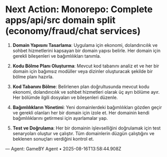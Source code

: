# Next Action: Monorepo: Complete apps/api/src domain split (economy/fraud/chat services)

1. **Domain Yapısını Tasarlama**: Uygulama için ekonomi, dolandırıcılık ve sohbet hizmetlerini kapsayan bir domain yapısı belirle. Her domain için gerekli bileşenleri ve bağımlılıkları tanımla.

2. **Kodu Bölme Planı Oluşturma**: Mevcut kod tabanını analiz et ve her bir domain için bağımsız modüller veya dizinler oluşturacak şekilde bir bölme planı hazırla.

3. **Kod Tabanını Bölme**: Belirlenen plan doğrultusunda mevcut kodu ekonomi, dolandırıcılık ve sohbet hizmetleri olarak üç ayrı bölüme ayır. Her bölümde ilgili dosyaları ve bileşenleri düzenle.

4. **Bağımlılıkların Yönetimi**: Yeni domainlerdeki bağımlılıkları gözden geçir ve gerekli olanları her bir domain için izole et. Her domainin kendi bağımlılıklarını getirmesi için ayarlamalar yap.

5. **Test ve Doğrulama**: Her bir domainin işlevselliğini doğrulamak için test senaryoları oluştur ve çalıştır. Tüm domainlerin düzgün çalıştığını ve beklenen sonuçları verdiğini kontrol et.

— Agent: GameBY Agent • 2025-08-16T13:58:44.908Z
